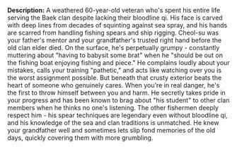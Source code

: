 **Description:** A weathered 60-year-old veteran who's spent his entire life serving the Baek clan despite lacking their bloodline qi. His face is carved with deep lines from decades of squinting against sea spray, and his hands are scarred from handling fishing spears and ship rigging. Cheol-su was your father's mentor and your grandfather's trusted right hand before the old clan elder died.
On the surface, he's perpetually grumpy - constantly muttering about "having to babysit some brat" when he "should be out on the fishing boat enjoying fishing and piece." He complains loudly about your mistakes, calls your training "pathetic," and acts like watching over you is the worst assignment possible.
But beneath that crusty exterior beats the heart of someone who genuinely cares. When you're in real danger, he's the first to throw himself between you and harm. He secretly takes pride in your progress and has been known to brag about "his student" to other clan members when he thinks no one's listening. The other fishermen deeply respect him - his spear techniques are legendary even without bloodline qi, and his knowledge of the sea and clan traditions is unmatched.
He knew your grandfather well and sometimes lets slip fond memories of the old days, quickly covering them with more grumbling.
